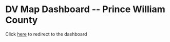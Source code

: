 # DV Map Dashboard -- Prince William County
Click [here](https://dvmappwc.streamlit.app/) to redirect to the dashboard